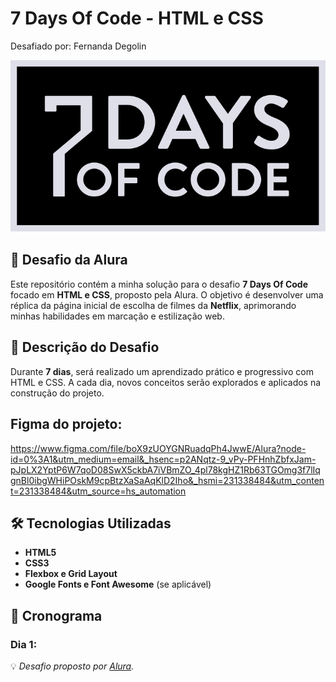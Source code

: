 # 7 Days Of Code - HTML e CSS
Desafiado por: Fernanda Degolin

![7 Days Of Code](assets/img/logo.svg)

## 🚀 Desafio da Alura

Este repositório contém a minha solução para o desafio **7 Days Of Code** focado em **HTML e CSS**, proposto pela Alura. O objetivo é desenvolver uma réplica da página inicial de escolha de filmes da **Netflix**, aprimorando minhas habilidades em marcação e estilização web.

## 📌 Descrição do Desafio
Durante **7 dias**, será realizado um aprendizado prático e progressivo com HTML e CSS. A cada dia, novos conceitos serão explorados e aplicados na construção do projeto.

## Figma do projeto: 
https://www.figma.com/file/boX9zUOYGNRuadqPh4JwwE/Alura?node-id=0%3A1&utm_medium=email&_hsenc=p2ANqtz-9_vPy-PFHnhZbfxJam-pJpLX2YptP6W7qoD08SwX5ckbA7iVBmZO_4pl78kgHZ1Rb63TGOmg3f7lIqgnBl0ibgWHiPOskM9cpBtzXaSaAqKlD2Iho&_hsmi=231338484&utm_content=231338484&utm_source=hs_automation

## 🛠 Tecnologias Utilizadas
- **HTML5**
- **CSS3**
- **Flexbox e Grid Layout**
- **Google Fonts e Font Awesome** (se aplicável)

## 📅 Cronograma
### Dia 1:

💡 _Desafio proposto por [Alura](https://www.alura.com.br/)._

